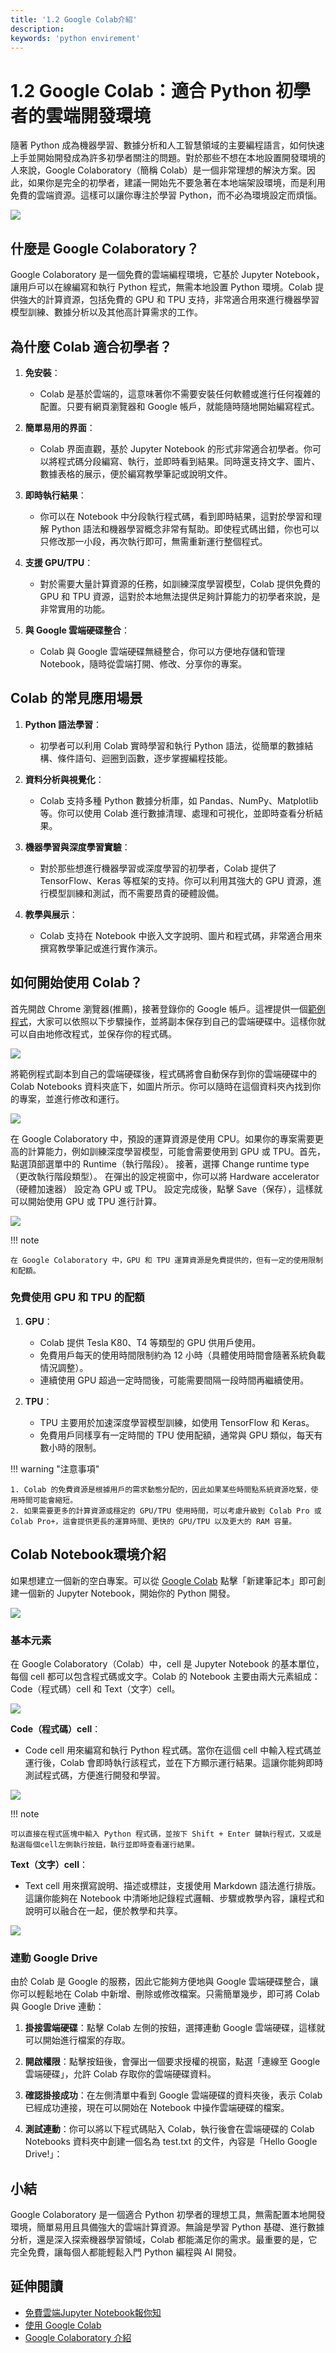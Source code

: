 ```yaml
---
title: '1.2 Google Colab介紹'
description:
keywords: 'python envirement'
---
```


# 1.2 Google Colab：適合 Python 初學者的雲端開發環境
隨著 Python 成為機器學習、數據分析和人工智慧領域的主要編程語言，如何快速上手並開始開發成為許多初學者關注的問題。對於那些不想在本地設置開發環境的人來說，Google Colaboratory（簡稱 Colab）是一個非常理想的解決方案。因此，如果你是完全的初學者，建議一開始先不要急著在本地端架設環境，而是利用免費的雲端資源。這樣可以讓你專注於學習 Python，而不必為環境設定而煩惱。

![](/image/img1.2.1.jpg)

## 什麼是 Google Colaboratory？
Google Colaboratory 是一個免費的雲端編程環境，它基於 Jupyter Notebook，讓用戶可以在線編寫和執行 Python 程式，無需本地設置 Python 環境。Colab 提供強大的計算資源，包括免費的 GPU 和 TPU 支持，非常適合用來進行機器學習模型訓練、數據分析以及其他高計算需求的工作。

## 為什麼 Colab 適合初學者？
1. **免安裝**：
    - Colab 是基於雲端的，這意味著你不需要安裝任何軟體或進行任何複雜的配置。只要有網頁瀏覽器和 Google 帳戶，就能隨時隨地開始編寫程式。

2. **簡單易用的界面**：
    - Colab 界面直觀，基於 Jupyter Notebook 的形式非常適合初學者。你可以將程式碼分段編寫、執行，並即時看到結果。同時還支持文字、圖片、數據表格的展示，便於編寫教學筆記或說明文件。

3. **即時執行結果**：
    - 你可以在 Notebook 中分段執行程式碼，看到即時結果，這對於學習和理解 Python 語法和機器學習概念非常有幫助。即使程式碼出錯，你也可以只修改那一小段，再次執行即可，無需重新運行整個程式。

4. **支援 GPU/TPU**：
    - 對於需要大量計算資源的任務，如訓練深度學習模型，Colab 提供免費的 GPU 和 TPU 資源，這對於本地無法提供足夠計算能力的初學者來說，是非常實用的功能。

5. **與 Google 雲端硬碟整合**：
    - Colab 與 Google 雲端硬碟無縫整合，你可以方便地存儲和管理 Notebook，隨時從雲端打開、修改、分享你的專案。

## Colab 的常見應用場景
1. **Python 語法學習**：
    - 初學者可以利用 Colab 實時學習和執行 Python 語法，從簡單的數據結構、條件語句、迴圈到函數，逐步掌握編程技能。

2. **資料分析與視覺化**：
    - Colab 支持多種 Python 數據分析庫，如 Pandas、NumPy、Matplotlib 等。你可以使用 Colab 進行數據清理、處理和可視化，並即時查看分析結果。

3. **機器學習與深度學習實驗**：
    - 對於那些想進行機器學習或深度學習的初學者，Colab 提供了 TensorFlow、Keras 等框架的支持。你可以利用其強大的 GPU 資源，進行模型訓練和測試，而不需要昂貴的硬體設備。

4. **教學與展示**：
    - Colab 支持在 Notebook 中嵌入文字說明、圖片和程式碼，非常適合用來撰寫教學筆記或進行實作演示。

## 如何開始使用 Colab？
首先開啟 Chrome 瀏覽器(推薦)，接著登錄你的 Google 帳戶。這裡提供一個[範例程式](https://colab.research.google.com/drive/19Lb2rmUqG-UzBPp-GeKFU6sHtd7pArw_)，大家可以依照以下步驟操作，並將副本保存到自己的雲端硬碟中。這樣你就可以自由地修改程式，並保存你的程式碼。

![](/image/img1.2.2.webp)

將範例程式副本到自己的雲端硬碟後，程式碼將會自動保存到你的雲端硬碟中的 Colab Notebooks 資料夾底下，如圖片所示。你可以隨時在這個資料夾內找到你的專案，並進行修改和運行。

![](/image/img1.2.3.webp)

在 Google Colaboratory 中，預設的運算資源是使用 CPU。如果你的專案需要更高的計算能力，例如訓練深度學習模型，可能會需要使用到 GPU 或 TPU。首先，點選頂部選單中的 Runtime（執行階段）。 接著，選擇 Change runtime type（更改執行階段類型）。 在彈出的設定視窗中，你可以將 Hardware accelerator（硬體加速器） 設定為 GPU 或 TPU。 設定完成後，點擊 Save（保存），這樣就可以開始使用 GPU 或 TPU 進行計算。

![](/image/img1.2.4.png)

!!! note

    在 Google Colaboratory 中，GPU 和 TPU 運算資源是免費提供的，但有一定的使用限制和配額。

### 免費使用 GPU 和 TPU 的配額

1. **GPU**：
    - Colab 提供 Tesla K80、T4 等類型的 GPU 供用戶使用。
    - 免費用戶每天的使用時間限制約為 12 小時（具體使用時間會隨著系統負載情況調整）。
    - 連續使用 GPU 超過一定時間後，可能需要間隔一段時間再繼續使用。

2. **TPU**：
    - TPU 主要用於加速深度學習模型訓練，如使用 TensorFlow 和 Keras。
    - 免費用戶同樣享有一定時間的 TPU 使用配額，通常與 GPU 類似，每天有數小時的限制。



!!! warning "注意事項"

    1. Colab 的免費資源是根據用戶的需求動態分配的，因此如果某些時間點系統資源吃緊，使用時間可能會縮短。
    2. 如果需要更多的計算資源或穩定的 GPU/TPU 使用時間，可以考慮升級到 Colab Pro 或 Colab Pro+，這會提供更長的運算時間、更快的 GPU/TPU 以及更大的 RAM 容量。


## Colab Notebook環境介紹
如果想建立一個新的空白專案。可以從 [Google Colab](https://colab.research.google.com/) 點擊「新建筆記本」即可創建一個新的 Jupyter Notebook，開始你的 Python 開發。

![](https://datasciocean.tech/wp-content/uploads/2022/01/google-colab-1.jpg)


### 基本元素 
在 Google Colaboratory（Colab）中，cell 是 Jupyter Notebook 的基本單位，每個 cell 都可以包含程式碼或文字。Colab 的 Notebook 主要由兩大元素組成：Code（程式碼）cell 和 Text（文字）cell。

![](/image/img1.2.5.png)

**Code（程式碼）cell**：

- Code cell 用來編寫和執行 Python 程式碼。當你在這個 cell 中輸入程式碼並運行後，Colab 會即時執行該程式，並在下方顯示運行結果。這讓你能夠即時測試程式碼，方便進行開發和學習。

![](/image/img1.2.6.png)

!!! note

    可以直接在程式區塊中輸入 Python 程式碼，並按下 Shift + Enter 鍵執行程式，又或是點選每個cell左側執行按鈕，執行並即時查看運行結果。

**Text（文字）cell**：

- Text cell 用來撰寫說明、描述或標註，支援使用 Markdown 語法進行排版。這讓你能夠在 Notebook 中清晰地記錄程式邏輯、步驟或教學內容，讓程式和說明可以融合在一起，便於教學和共享。

![](/image/img1.2.7.png)


### 連動 Google Drive 
由於 Colab 是 Google 的服務，因此它能夠方便地與 Google 雲端硬碟整合，讓你可以輕鬆地在 Colab 中新增、刪除或修改檔案。只需簡單幾步，即可將 Colab 與 Google Drive 連動：

1. **掛接雲端硬碟**：點擊 Colab 左側的按鈕，選擇連動 Google 雲端硬碟，這樣就可以開始進行檔案的存取。

2. **開啟權限**：點擊按鈕後，會彈出一個要求授權的視窗，點選「連線至 Google 雲端硬碟」，允許 Colab 存取你的雲端硬碟資料。

3. **確認掛接成功**：在左側清單中看到 Google 雲端硬碟的資料夾後，表示 Colab 已經成功連接，現在可以開始在 Notebook 中操作雲端硬碟的檔案。

4. **測試連動**：你可以將以下程式碼貼入 Colab，執行後會在雲端硬碟的 Colab Notebooks 資料夾中創建一個名為 test.txt 的文件，內容是「Hello Google Drive!」：




## 小結
Google Colaboratory 是一個適合 Python 初學者的理想工具，無需配置本地開發環境，簡單易用且具備強大的雲端計算資源。無論是學習 Python 基礎、進行數據分析，還是深入探索機器學習領域，Colab 都能滿足你的需求。最重要的是，它完全免費，讓每個人都能輕鬆入門 Python 編程與 AI 開發。

## 延伸閱讀
- [免費雲端Jupyter Notebook報你知](https://medium.com/ai-academy-taiwan/免費雲端jupyter-notebook報哩災-427acf0382b2)
- [使用 Google Colab](https://steam.oxxostudio.tw/category/python/info/online-editor.html#google_vignette)
- [Google Colaboratory 介紹](https://datasciocean.tech/python-tutorial/google-colaboratory/#google_vignette)